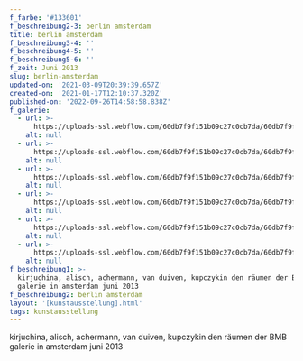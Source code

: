 ```yaml
---
f_farbe: '#133601'
f_beschreibung2-3: berlin amsterdam
title: berlin amsterdam
f_beschreibung3-4: ''
f_beschreibung4-5: ''
f_beschreibung5-6: ''
f_zeit: Juni 2013
slug: berlin-amsterdam
updated-on: '2021-03-09T20:39:39.657Z'
created-on: '2021-01-17T12:10:37.320Z'
published-on: '2022-09-26T14:58:58.838Z'
f_galerie:
  - url: >-
      https://uploads-ssl.webflow.com/60db7f9f151b09c27c0cb7da/60db7f9f151b0906bf0cb91d_1.jpg
    alt: null
  - url: >-
      https://uploads-ssl.webflow.com/60db7f9f151b09c27c0cb7da/60db7f9f151b09c3dc0cb928_2.jpg
    alt: null
  - url: >-
      https://uploads-ssl.webflow.com/60db7f9f151b09c27c0cb7da/60db7f9f151b099a330cb918_3.jpg
    alt: null
  - url: >-
      https://uploads-ssl.webflow.com/60db7f9f151b09c27c0cb7da/60db7f9f151b09380d0cb912_4.jpg
    alt: null
  - url: >-
      https://uploads-ssl.webflow.com/60db7f9f151b09c27c0cb7da/60db7f9f151b0934740cb919_5.jpg
    alt: null
  - url: >-
      https://uploads-ssl.webflow.com/60db7f9f151b09c27c0cb7da/60db7f9f151b0970eb0cb910_6.jpg
    alt: null
f_beschreibung1: >-
  kirjuchina, alisch, achermann, van duiven, kupczykin den räumen der BMB
  galerie in amsterdam juni 2013
f_beschreibung2: berlin amsterdam
layout: '[kunstausstellung].html'
tags: kunstausstellung
---
```


kirjuchina, alisch, achermann, van duiven, kupczykin den räumen der BMB galerie in amsterdam juni 2013
